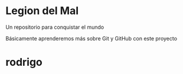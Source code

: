 # Legion del Mal
Un repositorio para conquistar el mundo

Básicamente aprenderemos más sobre Git y GitHub con este proyecto


# rodrigo

